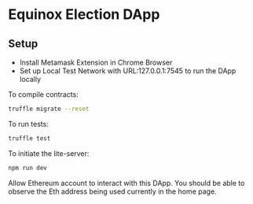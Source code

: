 # Equinox Election DApp

## Setup

  - Install Metamask Extension in Chrome Browser
  - Set up Local Test Network with URL:127.0.0.1:7545 to run the DApp locally

To compile contracts:
```sh
truffle migrate --reset
```

To run tests:
```sh
truffle test
```

To initiate the lite-server:
```sh
npm run dev
```

Allow Ethereum account to interact with this DApp. You should be able to observe the Eth address being used currently in the home page.

